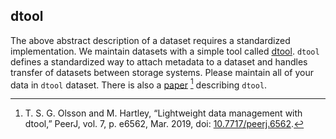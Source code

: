 ## dtool

The above abstract description of a dataset requires a standardized implementation. We maintain datasets with a simple tool called [dtool](https://dtool.readthedocs.io/). `dtool` defines a standardized way to attach metadata to a dataset and handles transfer of datasets between storage systems. Please maintain all of your data in `dtool` dataset. There is also a [paper](https://peerj.com/articles/6562/#) [^1] describing `dtool`.

[^1]: T. S. G. Olsson and M. Hartley, “Lightweight data management with dtool,” PeerJ, vol. 7, p. e6562, Mar. 2019, doi: [10.7717/peerj.6562](https://doi.org/10.7717/peerj.6562).
